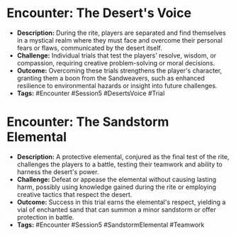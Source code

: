 # Encounter: The Desert's Voice
- **Description:** During the rite, players are separated and find themselves in a mystical realm where they must face and overcome their personal fears or flaws, communicated by the desert itself.
- **Challenge:** Individual trials that test the players' resolve, wisdom, or compassion, requiring creative problem-solving or moral decisions.
- **Outcome:** Overcoming these trials strengthens the player's character, granting them a boon from the Sandweavers, such as enhanced resilience to environmental hazards or insight into future challenges.
- **Tags:** #Encounter #Session5 #DesertsVoice #Trial

# Encounter: The Sandstorm Elemental
- **Description:** A protective elemental, conjured as the final test of the rite, challenges the players to a battle, testing their teamwork and ability to harness the desert's power.
- **Challenge:** Defeat or appease the elemental without causing lasting harm, possibly using knowledge gained during the rite or employing creative tactics that respect the desert.
- **Outcome:** Success in this trial earns the elemental's respect, yielding a vial of enchanted sand that can summon a minor sandstorm or offer protection in battle.
- **Tags:** #Encounter #Session5 #SandstormElemental #Teamwork
